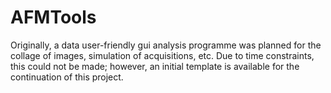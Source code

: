 # AFMTools

Originally, a data user-friendly gui analysis programme was planned for the collage of images, simulation of acquisitions, etc. Due to time constraints, this could not be made; however, an initial template is available for the continuation of this project.